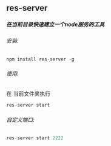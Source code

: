 ## res-server
##### 在当前目录快速建立一个node服务的工具

###### 安装:
```javascript
npm install res-server -g
```
###### 使用:
在 当前文件夹执行

```javascript
res-server start
```
###### 自定义端口:
```javascript
res-server start 2222
```
